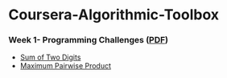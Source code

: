 # Coursera-Algorithmic-Toolbox

### Week 1- Programming Challenges ([PDF](https://github.com/tjanhvi/Coursera-Algorithmic-Toolbox/blob/main/Assignment%20Pdf/week1_programming_challenges.pdf))

-   [Sum of Two Digits](https://github.com/tjanhvi/Coursera-Algorithmic-Toolbox/blob/main/Week1/Sum%20of%20two%20digits.py)
-   [Maximum Pairwise Product](https://github.com/tjanhvi/Coursera-Algorithmic-Toolbox/blob/main/Week1/Maximum%20pairwise%20product.py)
